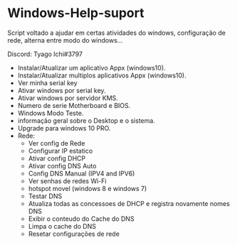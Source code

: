 # Windows-Help-suport
Script voltado a ajudar em certas atividades do windows, configuração de rede, alterna entre modo do windows...

Discord: Tyago Ichi#3797

- Instalar/Atualizar um aplicativo Appx (windows10).
- Instalar/Atualizar multiplos aplicativos Appx (windows10).
- Ver minha serial key
- Ativar windows por serial key.
- Ativar windows por servidor KMS.
- Numero de serie Motherboard e BIOS.
- Windows Modo Teste.
- informação geral sobre o Desktop e o sistema.
- Upgrade para windows 10 PRO.
- Rede:
  - Ver config de Rede
  - Configurar IP estatico
  - Ativar config DHCP
  - Ativar config DNS Auto
  - Config DNS Manual (IPV4 and IPV6)
  - Ver senhas de redes Wi-Fi
  - hotspot movel (windows 8 e windows 7)
  - Testar DNS
  - Atualiza todas as concessoes de DHCP e registra novamente nomes DNS
  - Exibir o conteudo do Cache do DNS
  - Limpa o cache do DNS
  - Resetar configurações de rede
